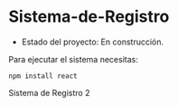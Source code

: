 # Sistema-de-Registro

- Estado del proyecto: En construcción.

Para ejecutar el sistema necesitas:

```npm install react```

Sistema de Registro 2

